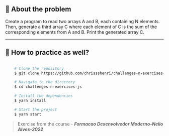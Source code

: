 ## 👀 About the problem

Create a program to read two arrays A and B, each containing N elements. Then, generate a third array C where each element of C is the sum of the corresponding elements from A and B. Print the generated array C.

---

## 📁 How to practice as well?

```bash

    # Clone the repository
    $ git clone https://github.com/chrissshenri/challenges-n-exercises-js.git

    # Navigate to the directory
    $ cd challenges-n-exercises-js

    # Install the dependencies
    $ yarn install

    # Start the project
    $ yarn start

```

> 
> Exercise from the course - ***Formacao Desenvolvedor Moderno-Nelio Alves-2022***

